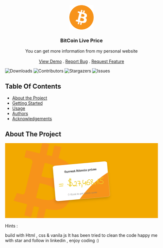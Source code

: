 <br/>
<p align="center">
  <a href="https://github.com/arshiafarrokhi/BitCoinLivePrice">
    <img src="assets\img\bitcoin-btc-logo.png" alt="Logo" width="80" height="80">
  </a>

  <h3 align="center">BitCoin Live Price</h3>

  <p align="center">
    You can get more information from my personal website
    <br/>
    <br/>
    <a href="https://github.com/arshiafarrokhi/BitCoinLivePrice">View Demo</a>
    .
    <a href="https://github.com/arshiafarrokhi/BitCoinLivePrice/issues">Report Bug</a>
    .
    <a href="https://github.com/arshiafarrokhi/BitCoinLivePrice/issues">Request Feature</a>
  </p>
</p>

![Downloads](https://img.shields.io/github/downloads/arshiafarrokhi/BitCoinLivePrice/total) ![Contributors](https://img.shields.io/github/contributors/arshiafarrokhi/BitCoinLivePrice?color=dark-green) ![Stargazers](https://img.shields.io/github/stars/arshiafarrokhi/BitCoinLivePrice?style=social) ![Issues](https://img.shields.io/github/issues/arshiafarrokhi/BitCoinLivePrice) 

## Table Of Contents

* [About the Project](#about-the-project)
* [Getting Started](#getting-started)
* [Usage](#usage)
* [Authors](#authors)
* [Acknowledgements](#acknowledgements)

## About The Project

![Screen Shot](assets\img\preview.png)

Hints :

build with Html , css & vanila js
It has been tried to clean the code
 happy me with star and follow in linkedin , enjoy coding :)
